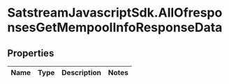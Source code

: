 # SatstreamJavascriptSdk.AllOfresponsesGetMempoolInfoResponseData

## Properties
Name | Type | Description | Notes
------------ | ------------- | ------------- | -------------
